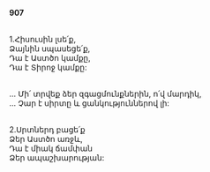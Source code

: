 **907**

\
1.Հիսուսին լսե՛ք,\
Ձայնին սպասեցե՛ք,\
Դա է Աստծո կամքը,\
Դա է Տիրոջ կամքը:

\
 ... Մի՛ տրվեք ձեր զգացմունքներին, ո՛վ մարդիկ,\
 ... Չար է սիրտը և ցանկություններով լի:

\
2.Սրտներդ բացե՛ք\
Ձեր Աստծո առջև,\
Դա է միակ ճամփան\
Ձեր ապաշխարության:
